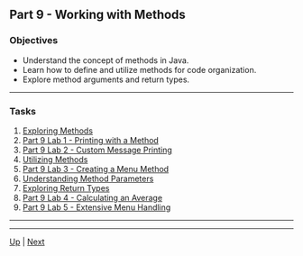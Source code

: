 ## Part 9 - Working with Methods

### Objectives
* Understand the concept of methods in Java.
* Learn how to define and utilize methods for code organization.
* Explore method arguments and return types.

<hr>

### Tasks
1.  [Exploring Methods](part9methods.md) 
2.  [Part 9 Lab 1 - Printing with a Method](part9labs1.md) 
3.  [Part 9 Lab 2 - Custom Message Printing](part9labs2.md) 
4.  [Utilizing Methods](part9usingMethods.md) 
5.  [Part 9 Lab 3 - Creating a Menu Method](part9labs3.md) 
6.  [Understanding Method Parameters](part9parameters.md) 
7.  [Exploring Return Types](part9returnTypes.md) 
8.  [Part 9 Lab 4 - Calculating an Average](part9labs4.md) 
9.  [Part 9 Lab 5 - Extensive Menu Handling](part9labs5.md) 

<hr>

<hr>

[Up](README.md) | [Next](part9methods.md)